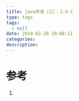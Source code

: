 ```yaml
---
title: java并发（三）：J.U.C
type: tags
tags:
  - null
date: 2019-02-28 20:08:11
categories:
description:
---
```


# 参考 #
1. 

